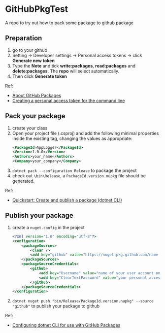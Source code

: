 # GitHubPkgTest
A repo to try out how to pack some package to github package
## Preparation
1. go to your github
2. Setting -> Developer settings -> Personal access tokens -> click **Generate new token**
3. Type the **Note** and tick **write:packages**, **read:packages** and **delete:packages**. The **repo** will select automatically.
4. Then click **Generate token**

Ref:
- [About GitHub Packages](https://help.github.com/en/packages/publishing-and-managing-packages/about-github-packages)
- [Creating a personal access token for the command line](https://help.github.com/en/github/authenticating-to-github/creating-a-personal-access-token-for-the-command-line)

## Pack your package
1. create your class
2. Open your project file (.csproj) and add the following minimal properties inside the existing <PropertyGroup> tag, changing the values as appropriate:
    ``` xml
   <PackageId>AppLogger</PackageId>
   <Version>1.0.0</Version>
   <Authors>your_name</Authors>
   <Company>your_company</Company> 
    ```
3. `dotnet pack --configuration Release` to package the project 
4. check out `\bin\Release`, a `PackageId.version.nupkg` file should be generated.

Ref:
- [Quickstart: Create and publish a package (dotnet CLI)](https://docs.microsoft.com/en-us/nuget/quickstart/create-and-publish-a-package-using-the-dotnet-cli)
## Publish your package
1. create a `nuget.config` in the project
    ``` xml
    <?xml version="1.0" encoding="utf-8"?>
    <configuration>
        <packageSources>
            <clear />
            <add key="github" value="https://nuget.pkg.github.com/name of the user or organization account/index.json" />
        </packageSources>
        <packageSourceCredentials>
            <github>
                <add key="Username" value="name of your user account on GitHub" />
                <add key="ClearTextPassword" value="your personal access token" />
            </github>
        </packageSourceCredentials>
    </configuration>
   ```

2. `dotnet nuget push "bin/Release/PackageId.version.nupkg" --source "github"` to publish your package to github

Ref:
- [Configuring dotnet CLI for use with GitHub Packages](https://help.github.com/en/packages/using-github-packages-with-your-projects-ecosystem/configuring-dotnet-cli-for-use-with-github-packages)

